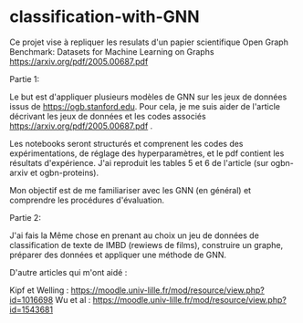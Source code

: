 # classification-with-GNN

Ce projet vise à repliquer les resulats d'un papier scientifique Open Graph Benchmark:
Datasets for Machine Learning on Graphs https://arxiv.org/pdf/2005.00687.pdf

Partie 1:

Le but est d'appliquer plusieurs modèles de GNN sur les jeux de données issus de https://ogb.stanford.edu. 
Pour cela, je me suis aider de l'article décrivant les jeux de données et les codes associés https://arxiv.org/pdf/2005.00687.pdf .

Les notebooks seront structurés et comprenent les codes des expérimentations, de réglage des hyperparamètres, et le pdf contient les résultats d'expérience. J'ai reproduit les tables 5 et 6 de l'article (sur ogbn-arxiv et ogbn-proteins).

Mon objectif est de me familiariser avec les GNN (en général) et comprendre les procédures d'évaluation.

Partie 2:

J'ai fais la Même chose en prenant au choix un jeu de données de classification de texte de IMBD (rewiews de films), construire un graphe, préparer des données et appliquer une méthode de GNN.

D'autre articles qui m'ont aidé :

Kipf et Welling : https://moodle.univ-lille.fr/mod/resource/view.php?id=1016698
Wu et al : https://moodle.univ-lille.fr/mod/resource/view.php?id=1543681
